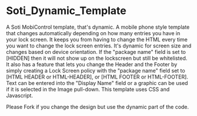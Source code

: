 # Soti_Dynamic_Template
A Soti MobiControl template, that's dynamic.  A mobile phone style template that changes automatically depending on how many entries you have in your lock screen.  It keeps you from having to change the HTML every time you want to change the lock screen entries.  It's  dynamic for screen size and changes based on device orientation.  If the "package name" field is set to [HIDDEN] then it will not show up on the lockscreen but still be whitelisted.  It also has a feature that lets you change the Header and the Footer by simply creating a Lock Screen policy with the "package name" field set to [HTML HEADER or HTML-HEADER], or [HTML FOOTER or HTML-FOOTER].  Text can be entered into the "Display Name" field or a graphic can be used if it is selected in the Image pull-down.  This template uses CSS and Javascript.

Please Fork if you change the design but use the dynamic part of the code.
